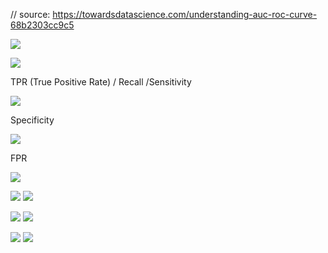 // source: https://towardsdatascience.com/understanding-auc-roc-curve-68b2303cc9c5

![](https://user-images.githubusercontent.com/1590890/97804105-a25bfe80-1c88-11eb-8c34-879990ba525c.png)

![](https://miro.medium.com/max/722/1*pk05QGzoWhCgRiiFbz-oKQ.png)

TPR (True Positive Rate) / Recall /Sensitivity

![](https://miro.medium.com/max/710/1*HgxNKuUwXk9JHYBCt_KZNw.png)

Specificity

![](https://miro.medium.com/max/492/1*f7NmMcQtfes1ng7jtjNtHQ.png)

FPR

![](https://miro.medium.com/max/490/1*3GhDfiuhvINF5-9eL8g6Pw.png)


![](https://miro.medium.com/max/1056/1*Uu-t4pOotRQFoyrfqEvIEg.png) ![](https://miro.medium.com/max/646/1*HmVIhSKznoW8tFsCLeQjRw.png)

![](https://miro.medium.com/max/1014/1*yF8hvKR9eNfqqej2JnVKzg.png) ![](https://miro.medium.com/max/680/1*-tPXUvvNIZDbqXP0qqYNuQ.png)

![](https://miro.medium.com/max/860/1*iLW_BrJZRI0UZSflfMrmZQ.png)  ![](https://miro.medium.com/max/726/1*k_MPO2Q9bLNH9k4Wlk6v_g.png)
